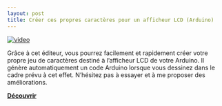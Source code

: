 ```yaml
---
layout: post
title: Créer ces propres caractères pour un afficheur LCD (Arduino)
---
```


[![video](http://img.youtube.com/vi/5QY6-K-HDE4/0.jpg)](https://youtu.be/5QY6-K-HDE4)

Grâce à cet éditeur, vous pourrez facilement et rapidement créer votre propre jeu de caractères destiné à l’afficheur LCD de votre Arduino.
Il génère automatiquement un code Arduino lorsque vous dessinez dans le cadre prévu à cet effet.
N’hésitez pas à essayer et à me proposer des améliorations.


[**Découvrir**](https://tomderudder.000webhostapp.com/char-editor/)
